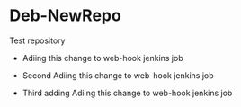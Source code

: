 # Deb-NewRepo
Test repository

- Adiing this change to web-hook jenkins job
- Second Adiing this change to web-hook jenkins job

- Third adding Adiing this change to web-hook jenkins job
